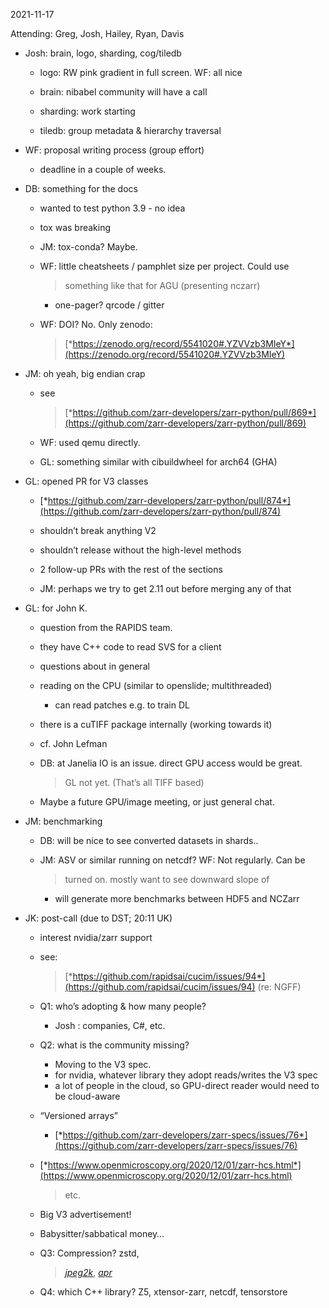 <span id="anchor-8"></span>2021-11-17

Attending: Greg, Josh, Hailey, Ryan, Davis

-   Josh: brain, logo, sharding, cog/tiledb

    -   logo: RW pink gradient in full screen. WF: all nice

    -   brain: nibabel community will have a call

    -   sharding: work starting

    -   tiledb: group metadata & hierarchy traversal

-   WF: proposal writing process (group effort)

    -   deadline in a couple of weeks.

-   DB: something for the docs

    -   wanted to test python 3.9 - no idea

    -   tox was breaking

    -   JM: tox-conda? Maybe.

    -   WF: little cheatsheets / pamphlet size per project. Could use
        > something like that for AGU (presenting nczarr)

        -   one-pager? qrcode / gitter

    -   WF: DOI? No. Only zenodo:
        > [*https://zenodo.org/record/5541020#.YZVVzb3MIeY*](https://zenodo.org/record/5541020#.YZVVzb3MIeY)

-   JM: oh yeah, big endian crap

    -   see
        > [*https://github.com/zarr-developers/zarr-python/pull/869*](https://github.com/zarr-developers/zarr-python/pull/869)

    -   WF: used qemu directly.

    -   GL: something similar with cibuildwheel for arch64 (GHA)

-   GL: opened PR for V3 classes

    -   [*https://github.com/zarr-developers/zarr-python/pull/874*](https://github.com/zarr-developers/zarr-python/pull/874)

    -   shouldn’t break anything V2

    -   shouldn’t release without the high-level methods

    -   2 follow-up PRs with the rest of the sections

    -   JM: perhaps we try to get 2.11 out before merging any of that

-   GL: for John K.

    -   question from the RAPIDS team.

    -   they have C++ code to read SVS for a client

    -   questions about in general

    -   reading on the CPU (similar to openslide; multithreaded)

        -   can read patches e.g. to train DL

    -   there is a cuTIFF package internally (working towards it)

    -   cf. John Lefman

    -   DB: at Janelia IO is an issue. direct GPU access would be great.
        > GL not yet. (That’s all TIFF based)

    -   Maybe a future GPU/image meeting, or just general chat.

-   JM: benchmarking

    -   DB: will be nice to see converted datasets in shards..

    -   JM: ASV or similar running on netcdf? WF: Not regularly. Can be
        > turned on. mostly want to see downward slope of

        -   will generate more benchmarks between HDF5 and NCZarr

-   JK: post-call (due to DST; 20:11 UK)

    -   interest nvidia/zarr support

    -   see:
        > [*https://github.com/rapidsai/cucim/issues/94*](https://github.com/rapidsai/cucim/issues/94)
        > (re: NGFF)

    -   Q1: who’s adopting & how many people?

        -   Josh : companies, C#, etc.

    -   Q2: what is the community missing?

        -   Moving to the V3 spec.
        -   for nvidia, whatever library they adopt reads/writes the V3
            spec
        -   a lot of people in the cloud, so GPU-direct reader would
            need to be cloud-aware

    -   “Versioned arrays”

        -   [*https://github.com/zarr-developers/zarr-specs/issues/76*](https://github.com/zarr-developers/zarr-specs/issues/76)

    -   [*https://www.openmicroscopy.org/2020/12/01/zarr-hcs.html*](https://www.openmicroscopy.org/2020/12/01/zarr-hcs.html)
        > etc.

    -   Big V3 advertisement!

    -   Babysitter/sabbatical money…

    -   Q3: Compression? zstd,
        > [*jpeg2k*](https://github.com/glencoesoftware/zarr-jpeg2k),
        > [*apr*](https://biii.eu/adaptive-pixel-representation)

    -   Q4: which C++ library? Z5, xtensor-zarr, netcdf, tensorstore

